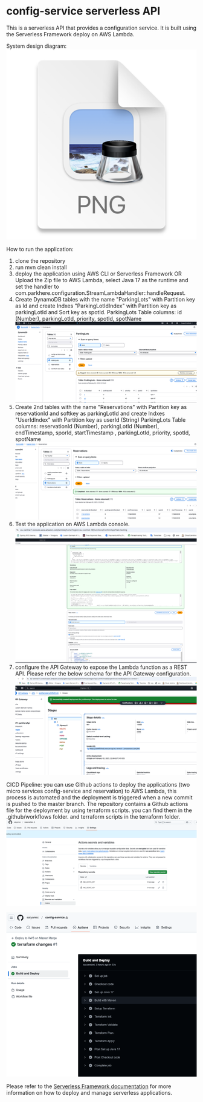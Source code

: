 # config-service serverless API

This is a serverless API that provides a configuration service. It is built using the Serverless Framework deploy on 
AWS Lambda.

System design diagram:
![img_6.png](img_6.png)

How to run the application:
1. clone the repository
2. run mvn clean install
3. deploy the application using AWS CLI or Serverless Framework OR Upload the Zip file to AWS Lambda, select Java 17 
   as the runtime and set the handler to com.parkhere.configuration.StreamLambdaHandler::handleRequest.
4. Create DynamoDB tables with the name "ParkingLots" with Partition key as Id and create Indxes "ParkingLotIdIndex" 
   with Partition key as parkingLotId and Sort key as spotId.
   ParkingLots Table columns:  id (Number), parkingLotId, priority, spotId, spotName
![img_2.png](img_2.png)
5.  Create 2nd tables with the name "Reservations" with Partition key as reservationId and softkey as parkingLotId
    and create Indxes "UserIdIndex" with Partition key as userId (String) 
    ParkingLots Table columns:  reservationId (Number), parkingLotId (Number), endTimestamp, sporId, startTimestamp , 
    parkingLotId, 
    priority, 
    spotId, spotName
![img_3.png](img_3.png)
4. Test the application on AWS Lambda console. 
![img.png](img.png)
5. configure the API Gateway to expose the Lambda function as a REST API. Please refer the below schema for the API Gateway configuration.
![img_1.png](img_1.png)

CICD Pipeline: you can use Github actions to deploy the applications (two micro services config-service and reservation)
to AWS Lambda, this process is automated 
and the 
deployment is triggered when a new commit is pushed to the master branch. The repository contains a 
Github actions file for the deployment by using terraform scripts. you can find them in the .github/workflows folder.
and terraform scripts in the terraform folder.
![img_4.png](img_4.png)

![img_5.png](img_5.png)

Please refer to the [Serverless Framework documentation](https://serverless.com/framework/docs/) for more information on how to deploy and manage serverless applications.